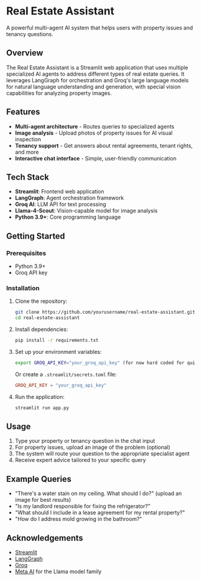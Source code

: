 # Real Estate Assistant

A powerful multi-agent AI system that helps users with property issues and tenancy questions.

## Overview

The Real Estate Assistant is a Streamlit web application that uses multiple specialized AI agents to address different types of real estate queries. It leverages LangGraph for orchestration and Groq's large language models for natural language understanding and generation, with special vision capabilities for analyzing property images.

## Features

- **Multi-agent architecture** - Routes queries to specialized agents
- **Image analysis** - Upload photos of property issues for AI visual inspection
- **Tenancy support** - Get answers about rental agreements, tenant rights, and more
- **Interactive chat interface** - Simple, user-friendly communication

## Tech Stack

- **Streamlit**: Frontend web application
- **LangGraph**: Agent orchestration framework
- **Groq AI**: LLM API for text processing
- **Llama-4-Scout**: Vision-capable model for image analysis
- **Python 3.9+**: Core programming language

## Getting Started

### Prerequisites

- Python 3.9+
- Groq API key

### Installation

1. Clone the repository:

   ```bash
   git clone https://github.com/yourusername/real-estate-assistant.git
   cd real-estate-assistant
   ```

2. Install dependencies:

   ```bash
   pip install -r requirements.txt
   ```

3. Set up your environment variables:

   ```bash
   export GROQ_API_KEY="your_groq_api_key" (for now hard coded for quick review)
   ```

   Or create a `.streamlit/secrets.toml` file:

   ```toml
   GROQ_API_KEY = "your_groq_api_key"
   ```

4. Run the application:
   ```bash
   streamlit run app.py
   ```

## Usage

1. Type your property or tenancy question in the chat input
2. For property issues, upload an image of the problem (optional)
3. The system will route your question to the appropriate specialist agent
4. Receive expert advice tailored to your specific query

## Example Queries

- "There's a water stain on my ceiling. What should I do?" (upload an image for best results)
- "Is my landlord responsible for fixing the refrigerator?"
- "What should I include in a lease agreement for my rental property?"
- "How do I address mold growing in the bathroom?"

## Acknowledgements

- [Streamlit](https://streamlit.io/)
- [LangGraph](https://github.com/langchain-ai/langgraph)
- [Groq](https://groq.com/)
- [Meta AI](https://ai.meta.com/) for the Llama model family
